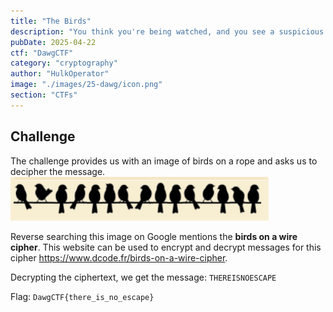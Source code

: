 ```yaml
---
title: "The Birds"
description: "You think you're being watched, and you see a suspicious flock of birds on the powerlines outside of your house each morning. You think the feds are trying to tell you something. Separate words with underscores and encase in DawgCTF{}. All lowercase."
pubDate: 2025-04-22
ctf: "DawgCTF"
category: "cryptography"
author: "HulkOperator"
image: "./images/25-dawg/icon.png"
section: "CTFs"
---
```


## Challenge

The challenge provides us with an image of birds on a rope and asks us to decipher the message.
![Birds on a Rope](images/25-dawg/burb.png)

Reverse searching this image on Google mentions the **birds on a wire cipher**. This website can be used to encrypt and decrypt messages for this cipher https://www.dcode.fr/birds-on-a-wire-cipher.

Decrypting the ciphertext, we get the message: `THEREISNOESCAPE`

Flag: `DawgCTF{there_is_no_escape}`
